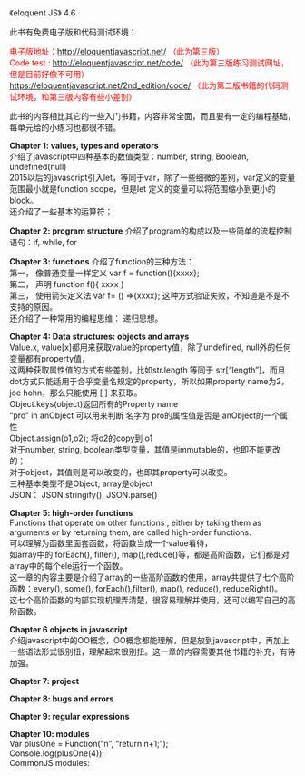 
《eloquent JS》 4.6

此书有免费电子版和代码测试环境：  

<font color=red>电子版地址：http://eloquentjavascript.net/  （此为第三版）  
Code test : http://eloquentjavascript.net/code/ （此为第三版练习测试网址，但是目前好像不可用）  
https://eloquentjavascript.net/2nd_edition/code/ （此为第二版书籍的代码测试环境，和第三版内容有些小差别）</font>  

此书的内容相比其它的一些入门书籍，内容非常全面，而且要有一定的编程基础，每单元给的小练习也都很不错。

**Chapter 1: values, types and operators**  
介绍了javascript中四种基本的数值类型：number, string, Boolean, undefined(null)  
2015以后的javascript引入let，等同于var，除了一些细微的差别，var定义的变量范围最小就是function scope，但是let 定义的变量可以将范围缩小到更小的block。  
还介绍了一些基本的运算符；  

**Chapter 2: program structure**
介绍了program的构成以及一些简单的流程控制语句：if, while, for

**Chapter 3: functions**
介绍了function的三种方法：  
第一，	像普通变量一样定义 var f = function(){xxxx};  
第二，	声明 function f(){ xxxx }  
第三，	使用箭头定义法 var f= () =>{xxxx};  这种方式验证失败，不知道是不是不支持的原因。  
还介绍了一种常用的编程思维： 递归思想。

**Chapter 4: Data structures: objects and arrays**  
Value.x, value[x]都用来获取value的property值，除了undefined, null外的任何变量都有property值，  
这两种获取属性值的方式有些差别，比如str.length 等同于 str[“length”]，而且dot方式只能适用于合乎变量名规定的property，所以如果property name为2， joe hohn，那么只能使用 [ ] 来获取。  
Object.keys(object)返回所有的Property name   
“pro” in anObject 可以用来判断 名字为 pro的属性值是否是 anObject的一个属性  
Object.assign(o1,o2); 将o2的copy到 o1  
对于number, string, boolean类型变量，其值是immutable的，也即不能更改的；  
对于object，其值则是可以改变的，也即其property可以改变。  
三种基本类型不是Object, array是object  
JSON： JSON.stringify(),  JSON.parse()

**Chapter 5: high-order functions**  
Functions that operate on other functions , either by taking them as arguments or by returning them, are called high-order functions.  
可以理解为函数里面套函数，将函数当成一个value看待，  
如array中的 forEach(), filter(), map(),reduce()等，都是高阶函数，它们都是对array中的每个ele运行一个函数。  
这一章的内容主要是介绍了array的一些高阶函数的使用，array共提供了七个高阶函数：every(), some(), forEach(),filter(), map(), reduce(), reduceRight()。  
这七个高阶函数的内部实现机理弄清楚，很容易理解并使用，还可以编写自己的高阶函数。

**Chapter 6 objects in javascript**  
介绍javascript中的OO概念，OO概念都能理解，但是放到javascript中，再加上一些语法形式很别扭，理解起来很别扭。这一章的内容需要其他书籍的补充，有待加强。

**Chapter 7: project**  

**Chapter 8: bugs and errors**  

**Chapter 9: regular expressions**  

**Chapter 10: modules**   
Var plusOne = Function(“n”, “return n+1;”);  
Console.log(plusOne(4));  
CommonJS modules:   
